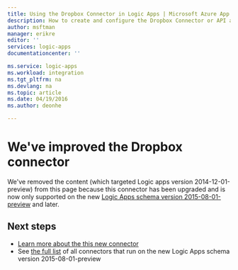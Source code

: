```yaml
---
title: Using the Dropbox Connector in Logic Apps | Microsoft Azure App Service
description: How to create and configure the Dropbox Connector or API app and use it in a logic app in Azure App Service
author: msftman
manager: erikre
editor: ''
services: logic-apps
documentationcenter: ''

ms.service: logic-apps
ms.workload: integration
ms.tgt_pltfrm: na
ms.devlang: na
ms.topic: article
ms.date: 04/19/2016
ms.author: deonhe

---
```

# We've improved the Dropbox connector
We've removed the content (which targeted Logic apps version 2014-12-01-preview) from this page because this connector has been upgraded and is now only supported on the new [Logic Apps schema version 2015-08-01-preview](app-service-logic-schema-2015-08-01.md) and later. 

## Next steps
* [Learn more about the this new connector](../connectors/connectors-create-api-dropbox.md)
* See [the full list](../connectors/apis-list.md) of all connectors that run on the new Logic Apps schema version 2015-08-01-preview  

